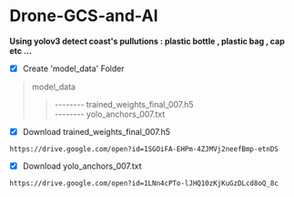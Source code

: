 # Drone-GCS-and-AI
**Using yolov3 detect coast's pullutions : plastic bottle , plastic bag , cap etc ...**

- [x] Create 'model_data' Folder
>model_data
>>--------  trained_weights_final_007.h5\
>>--------  yolo_anchors_007.txt

- [x] Download trained_weights_final_007.h5
```bush
https://drive.google.com/open?id=1SGOiFA-EHPm-4ZJMVj2neefBmp-etnDS
```
- [x] Download yolo_anchors_007.txt
```bush
https://drive.google.com/open?id=1LNn4cPTo-lJHQ10zKjKuGzDLcd8oQ_8c
```








